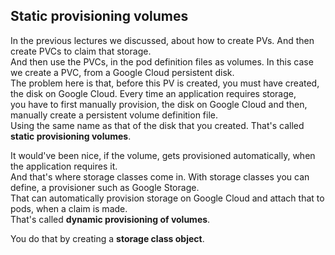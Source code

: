 ## Static provisioning volumes
In the previous lectures we discussed,  about how to create PVs.  And then create PVCs to claim that storage.  
And then use the PVCs,  in the pod definition files as volumes.  In this case we create a PVC,  from a Google Cloud persistent disk.  
The problem here is that,  before this PV is created, you must have created,  the disk on Google Cloud.  Every time an application requires storage,  
you have to first manually provision,  the disk on Google Cloud and then,  manually create a persistent volume definition file.  
Using the same name as that of the disk that you created.  That's called **static provisioning volumes**.

It would've been nice, if the volume,  gets provisioned automatically,  when the application requires it.  
And that's where storage classes come in.  With storage classes you can define,  a provisioner such as Google Storage.  
That can automatically provision storage  on Google Cloud and attach that to pods,  when a claim is made.  
That's called **dynamic provisioning of volumes**.  

You do that by creating a **storage class object**.



